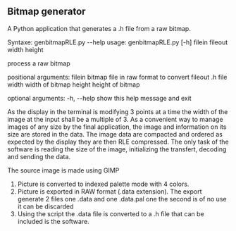 Bitmap generator
---------------
A Python application that generates a .h file from a raw bitmap.

Syntaxe:
genbitmapRLE.py --help
usage: genbitmapRLE.py [-h] filein fileout width height

process a raw bitmap

positional arguments:
  filein      bitmap file in raw format to convert
  fileout     .h file
  width       width of bitmap
  height      height of bitmap

optional arguments:
  -h, --help  show this help message and exit

As the display in the terminal is modifying 3 points at a time the width of the image at the input shall be a multiple of 3.
As a convenient way to manage images of any size by the final application, the image and information on its size are stored in the data.
The image data are compacted and ordered as expected by the display they are then RLE compressed.
The only task of the software is reading the size of the image, initializing the transfert, decoding and sending the data.

The source image is made using GIMP
1. Picture is converted to indexed palette mode with 4 colors.
2. Picture is exported in RAW format (.data extension). The export generate 2 files one .data and one .data.pal one the second is of no use it can be discarded
3. Using the script the .data file is converted to a .h file that can be included is the software.